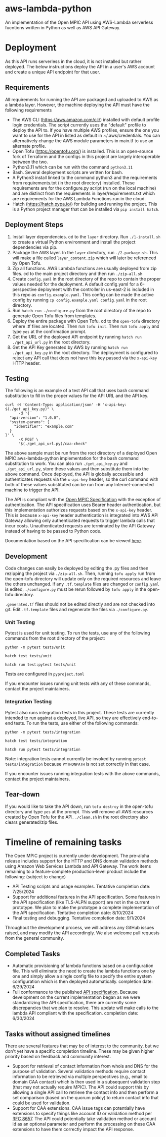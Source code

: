 # aws-lambda-python
An implementation of the Open MPIC API using AWS-Lambda serverless fucntions written in Python as well as AWS API Gateway.

# Deployment
As this API runs serverless in the cloud, it is not installed but rather deployed. The below instructions deploy the API in a user's AWS account and create a unique API endpoint for that user.

## Requirements
All requirements for running the API are packaged and uploaded to AWS as a lambda layer. However, the machine deploying the API must have the following requirements
- The AWS CLI (https://aws.amazon.com/cli/) installed with default profile login credentials. The script currently uses the "default" profile to deploy the API to. If you have multiple AWS profiles, ensure the one you want to use for the API in listed as default in ~/.aws/credentials. You can alternatively change the AWS module parameters in main.tf to use an alternate profile.
- Open Tofu (https://opentofu.org/) is installed. This is an open-source fork of Terraform and the configs in this project are largely interoperable between the two.
- Python3.11 which can be run with the command `python3.11`
- Bash. Several deployment scripts are written for bash.
- A Python3 install linked to the command python3 and the requirements from requirements.txt (in the root directory) installed. These requirements are for the configure.py script (run on the local machine) and are distinct from the requirements in layer/requirements.txt which are requirements for the AWS Lambda Functions run in the cloud.
- Hatch (https://hatch.pypa.io/) for building and running the project. This is a Python project manager that can be installed via `pip install hatch`.

## Deployment Steps
1. Install layer dependencies. cd to the `layer` directory. Run `./1-install.sh` to create a virtual Python environment and install the project dependencies via pip.
2. Package the AWS layer. In the `layer` directory, run `./2-package.sh`. This will make a file called `layer_content.zip` which will later be referenced by Open Tofu.
3. Zip all functions. AWS Lambda functions are usually deployed from zip files. cd to the main project directory and then run `./zip-all.sh`
4. Create `config.yaml` in the root directory of the repo to contain the proper values needed for the deployment. A default config.yaml for a 6-perspective deployment with the controller in us-east-2 is included in this repo as `config.example.yaml`. This config can be made the active config by running `cp config.example.yaml config.yaml` in the root directory.
5. Run `hatch run ./configure.py` from the root directory of the repo to generate Open Tofu files from templates.
7. Deploy the entire package with Open Tofu. cd to the `open-tofu` directory where .tf files are located. Then run `tofu init`. Then run `tofu apply` and type `yes` at the confirmation prompt.
8. Get the URL of the deployed API endpoint by running `hatch run ./get_api_url.py` in the root directory.
9. Get the API Key generated by AWS by running `hatch run ./get_api_key.py` in the root directory. The deployment is configured to reject any API call that does not have this key passed via the `x-api-key` HTTP header.

## Testing
The following is an example of a test API call that uses bash command substitution to fill in the proper values for the API URL and the API key.

```
curl -H 'Content-Type: application/json' -H "x-api-key: $(./get_api_key.py)" \
      -d '{
  "api-version": "1.0.0",
  "system-params": {
    "identifier": "example.com"
  }
}' \
      -X POST \
      "$(./get_api_url.py)/caa-check"
```

The above sample must be run from the root directory of a deployed Open MPIC aws-lambda-python implementation for the bash command substitution to work. You can also run `./get_api_key.py` and `./get_api_url.py`, store these values and then substitute them into the above command. Once deployed, the API is globally accessible and authenticates requests via the `x-api-key` header, so the curl command with both of these values substituted can be run from any Internet-connected machine to trigger the API.

The API is compliant with the [Open MPIC Specification](https://github.com/open-mpic/open-mpic-specification) with the exception of authentication. The API specification uses Bearer header authentication, but this implementation authorizes requests based on the `x-api-key` header. This is because `x-api-key` header authentication is integrated into AWS API Gateway allowing only authenticated requests to trigger lambda calls that incur costs. Unauthenticated requests are terminated by the API Gateway instead of having to be passed to Python code.

Documentation based on the API specification can be viewed [here](https://open-mpic.org/documentation.html).

## Development
Code changes can easily be deployed by editing the .py files and then rezipping the project via `./zip-all.sh`. Then, running `tofu apply` run from the open-tofu directory will update only on the required resources and leave the others unchanged. If any `.tf.template` files are changed or `config.yaml` is edited, `./configure.py` must be rerun followed by `tofu apply` in the open-tofu directory.

`.generated.tf` files should not be edited directly and are not checked into git. Edit `.tf.template` files and regenerate the files via `./configure.py`.

### Unit Testing
Pytest is used for unit testing. To run the tests, use any of the following commands from the root directory of the project:
```
python -m pytest tests/unit
```
```
hatch test tests/unit
```
```
hatch run test:pytest tests/unit
```

Tests are configured in `pyproject.toml` 

If you encounter issues running unit tests with any of these commands, contact the project maintainers.

### Integration Testing
Pytest also runs integration tests in this project. These tests are currently intended to run against a deployed, live API, so they are effectively end-to-end tests. To run the tests, use either of the following commands:
```
python -m pytest tests/integration
```
```
hatch test tests/integration
```
```
hatch run pytest tests/integration
```
Note: integration tests cannot currently be invoked by running `pytest tests/integration` because `PYTHONPATH` is not set correctly in that case.

If you encounter issues running integration tests with the above commands, contact the project maintainers.


## Tear-down
If you would like to take the API down, run `tofu destroy` in the open-tofu directory and type `yes` at the prompt. This will remove all AWS resources created by Open Tofu for the API.
`./clean.sh` in the root directory also clears generated/zip files.

# Timeline of remaining tasks

The Open MPIC project is currently under development. The pre-alpha release includes support for the HTTP and DNS domain validation methods using Amazon Web Services Lambda and API Gateway. The work items remaining to a feature-complete production-level product include the following: (subject to change)

- API Testing scripts and usage examples. Tentative completion date: 7/25/2024
- Support for additional features in the API specification. Some features in the API specification (like TLS-ALPN support) are not in the current prototype. We plan to make the prototype a complete implementation of the API specification. Tentative completion date: 8/10/2024
- Final testing and debugging. Tentative completion date: 9/1/2024

Throughout the development process, we will address any GitHub issues raised, and may modify the API accordingly. We also welcome pull requests from the general community.

## Completed Tasks
- Automatic provisioning of lambda functions based on a configuration file. This will eliminate the need to create the lambda functions one by one and simply allow a single config file to specify the entire system configuration which is then deployed automatically. completion date: 6/29/2024
- Full conformance to the published [API specification](https://github.com/open-mpic/open-mpic-specification). Because development on the current implementation began as we were standardizing the API specification, there are currently some discrepancies that we plan to resolve. This update will make calls to the lambda API compliant with the specification. completion date: 6/30/2024

## Tasks without assigned timelines
There are several features that may be of interest to the community, but we don't yet have a specific completion timeline. These may be given higher priority based on feedback and community interest.

- Support for retrieval of contact information from whois and DNS for the purpose of validation. Several validation methods require contact information to be retrieved via multiple perspectives (e.g., email to domain CAA contact) which is then used in a subsequent validation step (that may not actually require MPIC). The API could support this by allowing a single API call to retrieve the contact info and then perform a set comparison (based on the quorum policy) to return contact info that could be used for validation.
- Support for CAA extensions. CAA issue tags can potentially have extensions to specify things like account ID or validation method per [RFC 8657](https://datatracker.ietf.org/doc/html/rfc8657). The API could potentially take validation method or account id as an optional parameter and perform the processing on these CAA extensions to have them correctly impact the API response.
